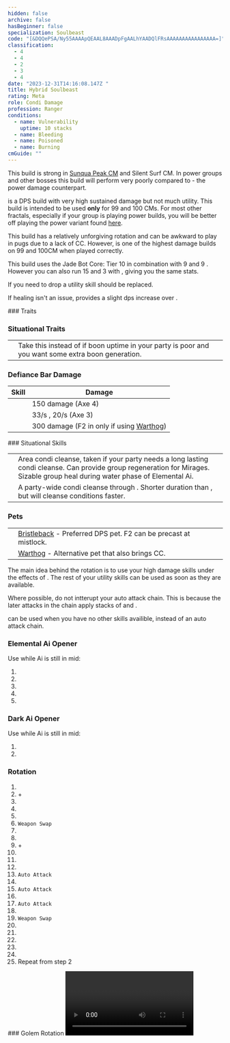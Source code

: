 ```yaml
---
hidden: false
archive: false
hasBeginner: false
specialization: Soulbeast
code: "[&DQQePSA/Ny55AAAApQEAAL8AAADpFgAALhYAADQlFRsAAAAAAAAAAAAAAAA=]"
classification:
  - 4
  - 4
  - 2
  - 3
  - 4
date: "2023-12-31T14:16:08.147Z "
title: Hybrid Soulbeast
rating: Meta
role: Condi Damage
profession: Ranger
conditions:
  - name: Vulnerability
    uptime: 10 stacks
  - name: Bleeding
  - name: Poisoned
  - name: Burning
cmGuide: ""
---
```

<Warning>

This build is strong in [Sunqua Peak CM](/fractals/sunqua-peak/) and Silent Surf CM. In power groups and other bosses this build will perform very poorly compared to <BuildLink specialization="Soulbeast" build="Power Soulbeast"/> - the power damage counterpart.

</Warning>

<Specialization name="Soulbeast" text="Hybrid Soulbeast"/> is a DPS build with very high sustained damage but not much utility. This build is intended to be used **only** for 99 and 100 CMs. For most other fractals, especially if your group is playing power builds, you will be better off playing the power variant found [here](/builds/ranger/power-soulbeast/).

This build has a relatively unforgiving rotation and can be awkward to play in pugs due to a lack of CC. However, <Specialization name="Soulbeast" text="Hybrid Soulbeast"/> is one of the highest damage builds on 99 and 100CM when played correctly.

<Divider text="Equipment"/>

<CharacterWithAr>
<Character title="Hybrid Soulbeast" gear='{"attributes":{"profession":"Ranger","specialization":"Soulbeast","data":{"Health":22022,"Armor":2493,"Power":3073,"Precision":1883,"Toughness":1375,"Vitality":1610,"Ferocity":910,"Condition Damage":2657,"Expertise":748,"Concentration":225,"Healing Power":0,"Agony Resistance":150,"Condition Duration":0.49866666666666665,"Boon Duration":0.15,"Critical Chance":0.9704761904761905,"Critical Damage":2.1066666666666665,"Power Coefficient":4165.924,"Power2 Coefficient":0,"Burning Coefficient":1.84,"Bleeding Coefficient":26.57812933333333,"Poison Coefficient":5.9704,"Torment Coefficient":0.35,"Confusion Coefficient":0,"Flat DPS":0,"Bleeding Duration":0.5,"Siphon Base Coefficient":139.75,"Effective Power":13912.556219096941,"NonCrit Effective Power":6708.099715624999,"Power DPS":22317.54018270512,"Power2 DPS":0,"Siphon DPS":139.75,"Bleeding Damage":386.212565375,"Bleeding Stacks":53.12082116088888,"Bleeding DPS":20515.92861537348,"Burning Damage":868.8752718750001,"Burning Stacks":2.757546666666667,"Burning DPS":2395.9641097080003,"Confusion Damage":342.746633125,"Confusion Stacks":0,"Confusion DPS":0,"Poison Damage":308.792575,"Poison Stacks":8.947639466666665,"Poison DPS":2762.964631083626,"Torment Damage":433.65733125,"Torment Stacks":0.5245333333333333,"Torment DPS":227.467725485,"Damage":48359.61526435523,"Effective Health":109255414.92537315,"Survivability":55544.186540606584,"Effective Healing":390,"Healing":390}},"armor":{"weight":"Medium","helmAffix":"Viper","helmRuneId":24762,"helmRune":"Krait","helmRuneCount":6,"helmInfusionId":37130,"shouldersAffix":"Viper","shouldersRuneId":24762,"shouldersRune":"Krait","shouldersRuneCount":6,"shouldersInfusionId":37130,"coatAffix":"Viper","coatRuneId":24762,"coatRune":"Krait","coatRuneCount":6,"coatInfusionId":37130,"glovesAffix":"Viper","glovesRuneId":24762,"glovesRune":"Krait","glovesRuneCount":6,"glovesInfusionId":37130,"leggingsAffix":"Viper","leggingsRuneId":24762,"leggingsRune":"Krait","leggingsRuneCount":6,"leggingsInfusionId":37130,"bootsAffix":"Viper","bootsRuneId":24762,"bootsRune":"Krait","bootsRuneCount":6,"bootsInfusionId":37130},"weapon":{"weapon1MainId":76158,"weapon1MainType":"Axe","weapon1MainSigil1Id":24605,"weapon1MainAffix":"Viper","weapon1MainInfusion1Id":86113,"weapon1OffId":30700,"weapon1OffType":"Torch","weapon1OffSigilId":24560,"weapon1OffAffix":"Viper","weapon1OffInfusionId":86113,"weapon2MainId":30687,"weapon2MainType":"Dagger","weapon2MainSigil1Id":44944,"weapon2MainAffix":"Viper","weapon2MainInfusion1Id":86113,"weapon2OffId":76158,"weapon2OffType":"Axe","weapon2OffSigilId":24560,"weapon2OffAffix":"Viper","weapon2OffInfusionId":86113},"backAndTrinket":{"backItemAffix":"Viper","backItemInfusion1Id":37130,"backItemInfusion2Id":37130,"amuletAffix":"Viper","ring1Affix":"Viper","ring1Infusion1Id":37130,"ring1Infusion2Id":86113,"ring1Infusion3Id":86113,"ring2Affix":"Viper","ring2Infusion1Id":86113,"ring2Infusion2Id":86113,"ring2Infusion3Id":86113,"accessory1Affix":"Viper","accessory1InfusionId":86113,"accessory2Affix":"Viper","accessory2InfusionId":86113},"consumables":{"foodId":91878,"utilityId":48917,"relicId":100153},"skills":{"healId":31914,"utility1Id":12633,"utility2Id":12537,"utility3Id":40498,"eliteId":45717},"assumedBuffs":{"value":[{"id":"might","type":"Boon"},{"id":"fury","type":"Boon"},{"id":"protection","type":"Boon"},{"id":"vulnerability","type":"Condition"},{"id":"jade-bot","gw2id":96613,"type":"Item"},{"id":"omnipotion","gw2id":79722,"type":"Item"}]},"traits":{"selection":[[1069,1846,1888],[1606,970,1066],[2071,2161,2128]],"lines":[30,32,55]}}'>

This build uses the Jade Bot Core: Tier 10 in combination with 9 <Item name="Malign +9 Agony Infusion"/> and 9 <Item name="Spiteful +9 Agony Infusion"/>. However you can also run 15 <Item name="Malign +9 Agony Infusion"/> and 3 <Item name="Spiteful +9 Agony Infusion"/> with <Item id="91876"/>, giving you the same stats.

If you need to drop a utility skill <Skill name="Sic Em"/> should be replaced.

If healing isn't an issue, <Item name="writofmasterfulmalice"/> provides a slight dps increase over <Item name="toxicfocusingcrystal"/>.

</Character>
</CharacterWithAr>

<Divider text="Build"/>

<Grid>
<GridItem sm="7">
### Traits
<Traits traits1Id="32" traits1="Beastmastery" traits1SelectedIds="1606,970,1066" traits2Id="30" traits2="Skirmishing" traits2SelectedIds="1069,1846,1888" traits3Id="55" traits3="Soulbeast" traits3SelectedIds="2071,2161,2128" unembossed/>

### Situational Traits

|                                                         |                                                                                                                                |
| ------------------------------------------------------- | ------------------------------------------------------------------------------------------------------------------------------ |
| <Trait name="Essence of Speed" size="big" disableText/> | Take this instead of <Trait name="Predators Cunning"/> if boon uptime in your party is poor and you want some extra boon generation. |

### Defiance Bar Damage

| Skill | Damage |
| ------------------------------------------------- | --------------------------------------------------------------------------------- |
| <Skill id="12638"/> | 150 damage (Axe 4)                                                           |
| <Skill id="12490"/>        | 33/s <Condition name="Chilled"/>, 20/s <Condition name="Weakness"/> (Axe 3)       |
| <Skill id="46432"/>        | 300 damage (F2 in <Skill id="42944"/> only if using [Warthog](https://wiki.guildwars2.com/wiki/Juvenile_Warthog))    |


</GridItem>

<GridItem sm="5">
### Situational Skills

|                                                       |                                                                                                                                                                                   |
| ----------------------------------------------------- | --------------------------------------------------------------------------------------------------------------------------------------------------------------------------------- |
| <Skill name="Healing Spring" size="big" disableText/> | Area condi cleanse, taken if your party needs a long lasting condi cleanse. Can provide group regeneration for Mirages. Sizable group heal during water phase of Elemental Ai.                                                                                 |
| <Skill name="Bear stance" size="big" disableText/> | A party-wide condi cleanse through <Trait name="leaderofthepack"/>. Shorter duration than <Skill name="Healing Spring"/>, but will cleanse conditions faster. |

### Pets
|                                                       |                                                                                                                                                                                   |
| ----------------------------------------------------- | --------------------------------------------------------------------------------------------------------------------------------------------------------------------------------- |
| <Skill name="Sharpen Spines" size="big" disableText/>     |  [Bristleback](https://wiki.guildwars2.com/wiki/Juvenile_Bristleback) - Preferred DPS pet. F2 can be precast at mistlock.  |
| <Skill id="46432" size="big" disableText/>     |  [Warthog](https://wiki.guildwars2.com/wiki/Juvenile_Warthog) - Alternative pet that also brings CC.

</GridItem>
</Grid>

<Divider text="Rotation / Skill usage"/>

<Grid>
<GridItem sm="6">

The main idea behind the rotation is to use your high damage skills under the effects of <Skill name="Sic Em"/>. The rest of your utility skills can be used as soon as they are available. 

Where possible, do not intterupt your auto attack chain. This is because the later attacks in the chain apply stacks of <Condition name="Bleeding"/> and <Condition name="Poisoned"/>. 

<Skill name="Primal Cry"/> can be used when you have no other skills availible, instead of an auto attack chain.

### Elemental Ai Opener 
Use while Ai is still in mid:
1. <Skill name="Winter's Bite"/>
2. <Skill name="Splitblade"/>
3. <Skill name="Rain of Spikes"/>
4. <Skill name="Primal Cry"/>
5. <Skill name="Throw Torch"/>

### Dark Ai Opener
Use while Ai is still in mid:
1. <Skill name="Splitblade"/>
2. <Skill name="Throw Torch"/>

### Rotation
1. <Skill name="One Wolf Pack"/>
2. <Skill name="Sic Em"/> + <Skill name="Vulture Stance"/>
3. <Skill name="Bonfire"/>
4. <Skill name="Winter's Bite"/>
5. <Skill name="Splitblade"/>
6. `Weapon Swap`
7. <Skill name="Double Arc"/>
8. <Skill name="Path of Scars"/>
9. <Skill name="Sharpening Stone"/> + <Skill name="Sharpen Spines"/>
10. <Skill name="Rain of Spikes"/>
11. <Skill name="Whirling Defense"/>
12. <Skill name="Primal Cry"/>
13. `Auto Attack`
14. <Skill name="Double Arc"/>
15. `Auto Attack`
16. <Skill name="Path of Scars"/>
17. `Auto Attack`
18. <Skill name="Double Arc"/>
19. `Weapon Swap`
20. <Skill name="Splitblade"/>
21. <Skill name="Winter's Bite"/>
23. <Skill name="Throw Torch"/>
24. <Skill name="Ricochet"/>
25. <Skill name="Splitblade"/>
26. Repeat from step 2 


</GridItem>

<GridItem sm="6">
### Golem Rotation

<Video youtube="" caption=""/>

<Card title="Precasting">

This build will not perform well outside of 99 and 100 CMs so this precasting section will be focused on precasts for those fractals.

#### **Skills**

**<Skill name="Sharpening Stone"/> -** Used for some additional <Condition name="Bleeding"/> at the start of the fight. Lasts 30 seconds. Is not wiped when the fight starts on 99/100CM. If you use a second time while you still have charges left, the original charges will be overwritten.

**<Skill name="Sharpen Spines"/> -** Used for some additional <Condition name="Bleeding"/> at the start of the fight. Lasts 30 seconds. Is not wiped when the fight starts on 99/100CM. This stacks in intensity so you can use the skill after taking the mistlock giving you 10 stacks of <Condition name="Bleeding"/>.

**<Skill name="Double Arc"/> -** Can be precasted giving you the effect _Poisonous Strike_ lasting for 7 seconds. When you have this effect and are merged your next 2 attacks will inflict 1 stack of <Condition name="poisoned" text ="Poison"/> lasting for 6 seconds. This skill can be used twice giving you 3 charges. The effect is not wiped when the fight starts on 99/100CM.

**<Skill name="Crippling Shot"/> -** Can be precasted giving you the effect _Bloodthirst_ lasting for 12 seconds. When you have this effect and are merged your next 3 attacks will inflict 1 stack of <Condition name="bleeding" text ="Bleed"/>. The effect is not wiped when the fight starts on 99/100CM.

**<Skill name="Sic 'Em"/> -** Can be cast if the boss is triggered without starting the fight, allowing it to be targeted. The effect is not wiped. This allows you to delay your first **<Skill name="Sic 'Em"/>** to when the boss charges to the first wall. NOTE: this will cause any pets to immediately aggro to the boss. Should only be used if portalling from mistlock to the boss.

The elite stance **<Skill name="One Wolf Pack"/>** is removed upon entering combat on 99CM. Using an elite that summons friendly pets is your best precast in this slot. **<Skill name="Mistfire Wolf"/>**, **<Skill name="Hounds of Balthazar"/>**, and **<Skill name="Summon Sylvan Hound"/>** are options that can synergize well if you have a <Specialization name="Thief"/> who can precast venoms onto the pets.

</Card>

</GridItem>
</Grid> 
